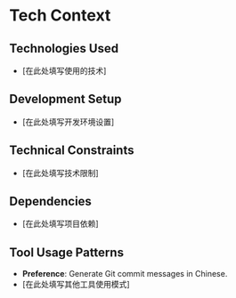 # Tech Context

## Technologies Used
- [在此处填写使用的技术]

## Development Setup
- [在此处填写开发环境设置]

## Technical Constraints
- [在此处填写技术限制]

## Dependencies
- [在此处填写项目依赖]

## Tool Usage Patterns
- **Preference**: Generate Git commit messages in Chinese.
- [在此处填写其他工具使用模式]
